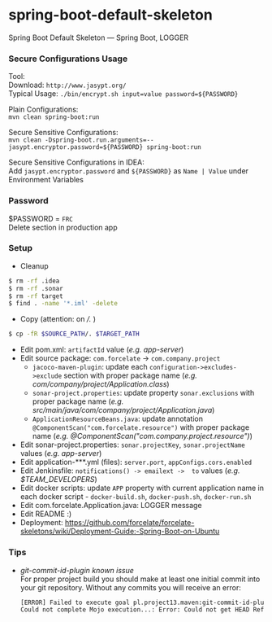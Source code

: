 # spring-boot-default-skeleton
Spring Boot Default Skeleton — Spring Boot, LOGGER

### Secure Configurations Usage
Tool:  
Download: `http://www.jasypt.org/`  
Typical Usage: `./bin/encrypt.sh input=value password=${PASSWORD}`  

Plain Configurations:  
`mvn clean spring-boot:run`

Secure Sensitive Configurations:  
`mvn clean -Dspring-boot.run.arguments=--jasypt.encryptor.password=${PASSWORD} spring-boot:run`

Secure Sensitive Configurations in IDEA:  
Add `jasypt.encryptor.password` and `${PASSWORD}` as `Name | Value` under Environment Variables

### Password
$PASSWORD = `FRC`  
Delete section in production app

### Setup 
* Cleanup

```bash
$ rm -rf .idea
$ rm -rf .sonar
$ rm -rf target
$ find . -name '*.iml' -delete
```
* Copy (attention: on */.* )

```bash
$ cp -fR $SOURCE_PATH/. $TARGET_PATH
```

* Edit pom.xml: `artifactId` value (*e.g. app-server*)
* Edit source package: `com.forcelate` -> `com.company.project`
    * `jacoco-maven-plugin`: update each `configuration->excludes->exclude` section with proper package name (*e.g. com/company/project/Application.class*)
    * `sonar-project.properties`: update property `sonar.exclusions` with proper package name (*e.g. src/main/java/com/company/project/Application.java*)
    * `ApplicationResourceBeans.java`: update annotation `@ComponentScan("com.forcelate.resource")` with proper package name (*e.g. @ComponentScan("com.company.project.resource")*)
* Edit sonar-project.properties: `sonar.projectKey`, `sonar.projectName` values (*e.g. app-server*)
* Edit application-***.yml (files): `server.port`, `appConfigs.cors.enabled`
* Edit Jenkinsfile: `notifications() -> emailext ->  to` values (*e.g. $TEAM_DEVELOPERS*)
* Edit docker scripts: update `APP` property with current application name in each docker script - `docker-build.sh`, `docker-push.sh`, `docker-run.sh`
* Edit com.forcelate.Application.java: LOGGER message
* Edit README :)
* Deployment: https://github.com/forcelate/forcelate-skeletons/wiki/Deployment-Guide:-Spring-Boot-on-Ubuntu

### Tips 
* *git-commit-id-plugin known issue*  
  For proper project build you should make at least one initial commit into your git repository. Without any commits you will receive an error: 
  ```bash
  [ERROR] Failed to execute goal pl.project13.maven:git-commit-id-plugin:3.0.1:revision (default) on project forcelate-xchange-server: 
  Could not complete Mojo execution...: Error: Could not get HEAD Ref, are you sure you have some commits in the dotGitDirectory? -> [Help 1]
  ```
